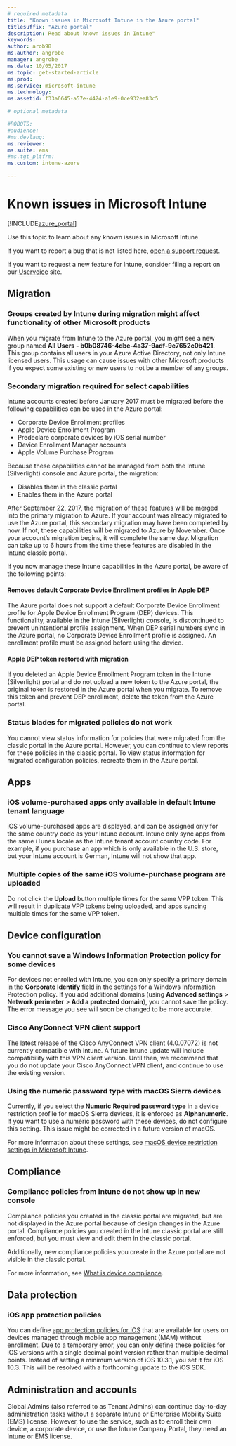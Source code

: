 ```yaml
---
# required metadata
title: "Known issues in Microsoft Intune in the Azure portal"
titlesuffix: "Azure portal"
description: Read about known issues in Intune"
keywords:
author: arob98
ms.author: angrobe
manager: angrobe
ms.date: 10/05/2017
ms.topic: get-started-article
ms.prod:
ms.service: microsoft-intune
ms.technology:
ms.assetid: f33a6645-a57e-4424-a1e9-0ce932ea83c5

# optional metadata

#ROBOTS:
#audience:
#ms.devlang:
ms.reviewer:
ms.suite: ems
#ms.tgt_pltfrm:
ms.custom: intune-azure

---
```


# Known issues in Microsoft Intune


[!INCLUDE[azure_portal](./includes/azure_portal.md)]


Use this topic to learn about any known issues in Microsoft Intune.

If you want to report a bug that is not listed here, [open a support request](get-support.md).

If you want to request a new feature for Intune, consider filing a report on our [Uservoice](https://microsoftintune.uservoice.com/forums/291681-ideas/category/189016-azure-admin-console) site.

## Migration

### Groups created by Intune during migration might affect functionality of other Microsoft products

When you migrate from Intune to the Azure portal, you might see a new group named **All Users - b0b08746-4dbe-4a37-9adf-9e7652c0b421**. This group contains all users in your Azure Active Directory, not only Intune licensed users. This usage can cause issues with other Microsoft products if you expect some existing or new users to not be a member of any groups.

### Secondary migration required for select capabilities

Intune accounts created before January 2017 must be migrated before the following capabilities can be used in the Azure portal:

- Corporate Device Enrollment profiles
- Apple Device Enrollment Program
- Predeclare corporate devices by iOS serial number
- Device Enrollment Manager accounts
- Apple Volume Purchase Program

Because these capabilities cannot be managed from both the Intune (Silverlight) console and Azure portal, the migration:
- Disables them in the classic portal
- Enables them in the Azure portal  

After September 22, 2017, the migration of these features will be merged into the primary migration to Azure. If your account was already migrated to use the Azure portal, this secondary migration may have been completed by now. If not, these capabilities will be migrated to Azure by November. Once your account’s migration begins, it will complete the same day. Migration can take up to 6 hours from the time these features are disabled in the Intune classic portal.

If you now manage these Intune capabilities in the Azure portal, be aware of the following points:

#### Removes default Corporate Device Enrollment profiles in Apple DEP
The Azure portal does not support a default Corporate Device Enrollment profile for Apple Device Enrollment Program (DEP) devices. This functionality, available in the Intune (Silverlight) console, is discontinued to prevent unintentional profile assignment. When DEP serial numbers sync in the Azure portal, no Corporate Device Enrollment profile is assigned. An enrollment profile must be assigned before using the device.

#### Apple DEP token restored with migration

If you deleted an Apple Device Enrollment Program token in the Intune (Silverlight) portal and do not upload a new token to the Azure portal, the original token is restored in the Azure portal when you migrate. To remove this token and prevent DEP enrollment, delete the token from the Azure portal.

### Status blades for migrated policies do not work

You cannot view status information for policies that were migrated from the classic portal in the Azure portal. However, you can continue to view reports for these policies in the classic portal. To view status information for migrated configuration policies, recreate them in the Azure portal.

## Apps

### iOS volume-purchased apps only available in default Intune tenant language
iOS volume-purchased apps are displayed, and can be assigned only for the same country code as your Intune account. Intune only sync apps from the same iTunes locale as the Intune tenant account country code. For example, if you purchase an app which is only available in the U.S. store, but your Intune account is German, Intune will not show that app.

### Multiple copies of the same iOS volume-purchase program are uploaded
Do not click the **Upload** button multiple times for the same VPP token. This will result in duplicate VPP tokens being uploaded, and apps syncing multiple times for the same VPP token.

<!-- ## Groups -->

## Device configuration

### You cannot save a Windows Information Protection policy for some devices

For devices not enrolled with Intune, you can only specify a primary domain in the **Corporate Identify** field in the settings for a Windows Information Protection policy.
If you add additional domains (using **Advanced settings** > **Network perimeter** > **Add a protected domain**), you cannot save the policy. The error message you see will soon be changed to be more accurate.

### Cisco AnyConnect VPN client support

The latest release of the Cisco AnyConnect VPN client (4.0.07072) is not currently compatible with Intune.
A future Intune update will include compatibility with this VPN client version. Until then, we recommend that you do not update your Cisco AnyConnect VPN client, and continue to use the existing version.

### Using the numeric password type with macOS Sierra devices

Currently, if you select the **Numeric** **Required password type** in a device restriction profile for macOS Sierra devices, it is enforced as **Alphanumeric**. If you want to use a numeric password with these devices, do not configure this setting.
This issue might be corrected in a future version of macOS.

For more information about these settings, see [macOS device restriction settings in Microsoft Intune](device-restrictions-macos.md).

## Compliance

### Compliance policies from Intune do not show up in new console

Compliance policies you created in the classic portal are migrated, but are not displayed in the Azure portal because of design changes in the Azure portal. Compliance policies you created in the Intune classic portal are still enforced, but you must view and edit them in the classic portal.

Additionally, new compliance policies you create in the Azure portal are not visible in the classic portal.

For more information, see [What is device compliance](device-compliance.md).

<!-- ## Enrollment -->


## Data protection

### iOS app protection policies

You can define [app protection policies for iOS](app-protection-policy-settings-ios.md) that are available for users on devices managed through mobile app management (MAM) without enrollment. Due to a temporary error, you can only define these policies for iOS versions with a single decimal point version rather than multiple decimal points. Instead of setting a minimum version of iOS 10.3.1, you set it for iOS 10.3. This will be resolved with a forthcoming update to the iOS SDK.


## Administration and accounts

Global Admins (also referred to as Tenant Admins) can continue day-to-day administration tasks without a separate Intune or Enterprise Mobility Suite (EMS) license. However, to use the service, such as to enroll their own device, a corporate device, or use the Intune Company Portal, they need an Intune or EMS license.

<!-- ## Additional items -->
